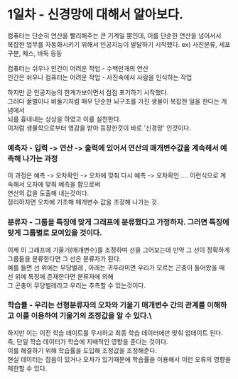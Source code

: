 # 1일차 - 신경망에 대해서 알아보다.


컴퓨터는 단순히 연산을 빨리해주는 큰 기계일 뿐인데, 이를 단순한 연산을 넘어서서\
복잡한 업무를 자동화시키기 위해서 인공지능이 발달하기 시작했다. ex) 사진분류, 세포구분, 체스, 바둑 등등

컴퓨터는 쉬우나 인간이 어려운 작업 - 수백만개의 연산\
인간은 쉬우나 컴퓨터는 어려운 작업 - 사진속에서 사람을 인식하는 작업

하지만 곧 인공지능의 한계가보이면서 점점 포기하기 시작했다.\
그러다 꿀벌이나 비둘기처럼 매우 단순한 뇌구조를 가진 생물이 복잡한 일을 한다는 개념에서\
뇌를 흉내내는 상상을 하였고 이를 실천한다.\
이처럼 생물학으로부터 영감을 받아 등장한것이 바로 '신경망' 인것이다.

### 예측자 - 입력 -> 연산 -> 출력에 있어서 연산의 매개변수값을 계속해서 예측해 나가는 과정
이 과정은 예측 -> 오차확인 -> 오차에 맞춰 다시 예측 -> 오차확인 .... 이런식으로 계속해서 오차에 맞춰 예측을 함으로써\
연산의 값을 도출해 내는것이다.\
정리하자면 오차에 기초해 매개변수 값을 조정해 나가는 것.

### 분류자 - 그룹을 특징에 맞게 그래프에 분류했다고 가정하자. 그러면 특징에 맞게 그룹별로 모여있을 것이다.
이제 이 그래프에 기울기(매개변수)를 조정하며 선을 그어보는데 만약 그 선이 정확하게 그룹들을 분류한다면 그 선은 분류자가 된다.\
예를 들면 선 위에는 무당벌레 , 아래는 귀뚜라미면 우리가 모르는 곤충이 들어왔을 때 선 위에 특징에 존재한다면 분류자에 의해\
그 곤충이 무당벌레라고 우리는 추측할 수 있는것이다.

### 학습률 - 우리는 선형분류자의 오차와 기울기 매개변수 간의 관계를 이해하고 이를 이용하여 기울기의 조정값을 알 수 있다.\
하지만 이는 이전 학습 데이트를 무시하고 최종 학습 데이터에만 맞춰 업데이트 된다. 즉, 단일 학습 데이터가 학습에 지배적인 영향을 준다는 것이다.\
이를 해결하기 위해 학습률을 도입해 조정값을 조정해준다.\
현실 데이터는 잡음이 있거나 오차가 있기때문에 학습률을 이용해서 이런 오류의 영향을 제한할 수 있다.
